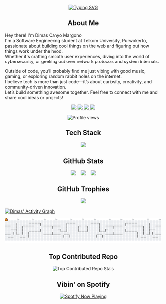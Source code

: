 <p align="center">
  <a href="https://git.io/typing-svg">
    <img src="https://readme-typing-svg.demolab.com?font=Poppins&weight=800&size=24&pause=1000&color=FFA500&center=true&vCenter=true&width=435&lines=Hi!+I'm+Dimas+Cahyo+Margono;I'm+a+Student;I'm+a+Software+Engineer" alt="Typing SVG" />
  </a>
</p>

<h2 align="center">About Me</h2>

Hey there! I'm Dimas Cahyo Margono  
I'm a Software Engineering student at Telkom University, Purwokerto, passionate about building cool things on the web and figuring out how things work under the hood.  
Whether it's crafting smooth user experiences, diving into the world of cybersecurity, or geeking out over network protocols and system internals.  

Outside of code, you’ll probably find me just vibing with good music, gaming, or exploring random rabbit holes on the internet.  
I believe tech is more than just code—it’s about curiosity, creativity, and community-driven innovation.  
Let’s build something awesome together. Feel free to connect with me and share cool ideas or projects!

<p align="center">
  <a href="https://instagram.com/dmzmrgno" target="_blank">
    <img src="https://img.shields.io/badge/Instagram-%23E4405F.svg?style=for-the-badge&logo=Instagram&logoColor=white" />
  </a>
  <a href="https://x.com/dimzkuyy_" target="_blank">
    <img src="https://img.shields.io/badge/X-%23000000.svg?style=for-the-badge&logo=X&logoColor=white" />
  </a>
  <a href="https://linkedin.com/in/dimascahyomargono" target="_blank">
    <img src="https://img.shields.io/badge/linkedin-%230077B5.svg?style=for-the-badge&logo=linkedin&logoColor=white" />
  </a>
  <a href="https://open.spotify.com/user/31n4mms4k47ttb7a2fpu2jliyzlm" target="_blank">
    <img src="https://img.shields.io/badge/Spotify-1ED760?style=for-the-badge&logo=spotify&logoColor=white" />
  </a>
</p>

<div align="center">

  <img src="https://komarev.com/ghpvc/?username=dimzkuy&style=for-the-badge&color=orange&abbreviated=true" alt="Profile views"/>

</div>


<h2 align="center">Tech Stack</h2>
<p align="center">
  <a href="https://skillicons.dev">
    <img src="https://skillicons.dev/icons?i=html,css,js,php,bootstrap,tailwind,python,gcp,nextjs,nodejs,postman,figma,git,github,debian,vscode" />
  </a>
</p>

<h2 align="center">GitHub Stats</h2>
<p align="center">
  <img src="https://github-readme-stats.vercel.app/api?username=dimzkuy&show_icons=true&theme=codeSTACKr" width="320" style="margin-right: 12px;" />
  <img src="https://github-readme-streak-stats.herokuapp.com/?user=dimzkuy&theme=codeSTACKr" width="320" style="margin-right: 12px;" />
  <img src="https://github-readme-stats.vercel.app/api/top-langs/?username=dimzkuy&layout=compact&theme=codeSTACKr" width="320" />
</p>

<h2 align="center">GitHub Trophies</h2>
<p align="center">
  <img src="https://github-profile-trophy.vercel.app/?username=dimzkuy&theme=juicyfresh&row=1&column=9" />
</p>

[![Dimas' Activity Graph](https://github-readme-activity-graph.vercel.app/graph?username=dimzkuy&theme=elegant&custom_title=My%20Contributions%20All-Day%20Long)](https://github.com/ashutosh00710/github-readme-activity-graph)

<picture>
  <source media="(prefers-color-scheme: dark)" srcset="https://raw.githubusercontent.com/dimzkuy/dimzkuy/output/pacman-contribution-graph-dark.svg">
  <source media="(prefers-color-scheme: light)" srcset="https://raw.githubusercontent.com/dimzkuy/dimzkuy/output/pacman-contribution-graph.svg">
  <img alt="pacman contribution graph" src="https://raw.githubusercontent.com/dimzkuy/dimzkuy/output/pacman-contribution-graph.svg">
</picture>

<h2 align="center">Top Contributed Repo</h2>
<p align="center">
  <img src="https://github-contributor-stats.vercel.app/api?username=dimzkuy&limit=5&theme=codeSTACKr&combine_all_yearly_contributions=true" alt="Top Contributed Repo Stats" />
</p>

<h2 align="center">Vibin' on Spotify</h2>
<p align="center">
  <a href="https://spotify-github-profile.kittinanx.com/api/view?uid=31n4mms4k47ttb7a2fpu2jliyzlm&redirect=true">
    <img src="https://spotify-github-profile.kittinanx.com/api/view?uid=31n4mms4k47ttb7a2fpu2jliyzlm&cover_image=true&theme=natemoo-re&show_offline=false&background_color=121212&interchange=true&bar_color_cover=false&bar_color=ffa500" alt="Spotify Now Playing" width="400"/>
  </a>
</p>
